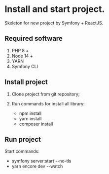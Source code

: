 # Install and start project.
Skeleton for new project by Symfony + ReactJS.

## Required software
1) PHP 8 +
2) Node 14 +
3) YARN 
4) Symfony CLI

## Install project
1) Clone project from git repository;
   
2) Run commands for install all library:
   * npm install
   * yarn install
   * composer install

## Run project
Start commands:
+ symfony server:start --no-tls
+ yarn encore dev --watch